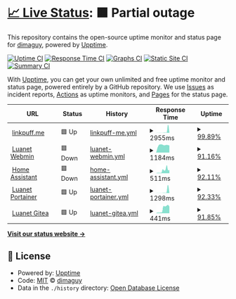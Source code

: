 # [📈 Live Status](https://status.linkpuff.me): <!--live status--> **🟧 Partial outage**

This repository contains the open-source uptime monitor and status page for [dimaguy](https://status.linkpuff.me), powered by [Upptime](https://github.com/upptime/upptime).

[![Uptime CI](https://github.com/dimaguy/gh-status-page/workflows/Uptime%20CI/badge.svg)](https://github.com/dimaguy/gh-status-page/actions?query=workflow%3A%22Uptime+CI%22)
[![Response Time CI](https://github.com/dimaguy/gh-status-page/workflows/Response%20Time%20CI/badge.svg)](https://github.com/dimaguy/gh-status-page/actions?query=workflow%3A%22Response+Time+CI%22)
[![Graphs CI](https://github.com/dimaguy/gh-status-page/workflows/Graphs%20CI/badge.svg)](https://github.com/dimaguy/gh-status-page/actions?query=workflow%3A%22Graphs+CI%22)
[![Static Site CI](https://github.com/dimaguy/gh-status-page/workflows/Static%20Site%20CI/badge.svg)](https://github.com/dimaguy/gh-status-page/actions?query=workflow%3A%22Static+Site+CI%22)
[![Summary CI](https://github.com/dimaguy/gh-status-page/workflows/Summary%20CI/badge.svg)](https://github.com/dimaguy/gh-status-page/actions?query=workflow%3A%22Summary+CI%22)

With [Upptime](https://upptime.js.org), you can get your own unlimited and free uptime monitor and status page, powered entirely by a GitHub repository. We use [Issues](https://github.com/dimaguy/gh-status-page/issues) as incident reports, [Actions](https://github.com/dimaguy/gh-status-page/actions) as uptime monitors, and [Pages](https://status.linkpuff.me) for the status page.

<!--start: status pages-->
<!-- This summary is generated by Upptime (https://github.com/upptime/upptime) -->
<!-- Do not edit this manually, your changes will be overwritten -->
<!-- prettier-ignore -->
| URL | Status | History | Response Time | Uptime |
| --- | ------ | ------- | ------------- | ------ |
| <img alt="" src="https://favicons.githubusercontent.com/linkpuff.me" height="13"> [linkpuff.me](https://linkpuff.me/teapot/) | 🟩 Up | [linkpuff-me.yml](https://github.com/dimaguy/gh-status-page/commits/HEAD/history/linkpuff-me.yml) | <details><summary><img alt="Response time graph" src="./graphs/linkpuff-me/response-time-week.png" height="20"> 2955ms</summary><br><a href="https://status.linkpuff.me/history/linkpuff-me"><img alt="Response time 2955" src="https://img.shields.io/endpoint?url=https%3A%2F%2Fraw.githubusercontent.com%2Fdimaguy%2Fgh-status-page%2FHEAD%2Fapi%2Flinkpuff-me%2Fresponse-time.json"></a><br><a href="https://status.linkpuff.me/history/linkpuff-me"><img alt="24-hour response time 13698" src="https://img.shields.io/endpoint?url=https%3A%2F%2Fraw.githubusercontent.com%2Fdimaguy%2Fgh-status-page%2FHEAD%2Fapi%2Flinkpuff-me%2Fresponse-time-day.json"></a><br><a href="https://status.linkpuff.me/history/linkpuff-me"><img alt="7-day response time 2955" src="https://img.shields.io/endpoint?url=https%3A%2F%2Fraw.githubusercontent.com%2Fdimaguy%2Fgh-status-page%2FHEAD%2Fapi%2Flinkpuff-me%2Fresponse-time-week.json"></a><br><a href="https://status.linkpuff.me/history/linkpuff-me"><img alt="30-day response time 2955" src="https://img.shields.io/endpoint?url=https%3A%2F%2Fraw.githubusercontent.com%2Fdimaguy%2Fgh-status-page%2FHEAD%2Fapi%2Flinkpuff-me%2Fresponse-time-month.json"></a><br><a href="https://status.linkpuff.me/history/linkpuff-me"><img alt="1-year response time 2955" src="https://img.shields.io/endpoint?url=https%3A%2F%2Fraw.githubusercontent.com%2Fdimaguy%2Fgh-status-page%2FHEAD%2Fapi%2Flinkpuff-me%2Fresponse-time-year.json"></a></details> | <details><summary><a href="https://status.linkpuff.me/history/linkpuff-me">99.89%</a></summary><a href="https://status.linkpuff.me/history/linkpuff-me"><img alt="All-time uptime 99.89%" src="https://img.shields.io/endpoint?url=https%3A%2F%2Fraw.githubusercontent.com%2Fdimaguy%2Fgh-status-page%2FHEAD%2Fapi%2Flinkpuff-me%2Fuptime.json"></a><br><a href="https://status.linkpuff.me/history/linkpuff-me"><img alt="24-hour uptime 100.00%" src="https://img.shields.io/endpoint?url=https%3A%2F%2Fraw.githubusercontent.com%2Fdimaguy%2Fgh-status-page%2FHEAD%2Fapi%2Flinkpuff-me%2Fuptime-day.json"></a><br><a href="https://status.linkpuff.me/history/linkpuff-me"><img alt="7-day uptime 99.89%" src="https://img.shields.io/endpoint?url=https%3A%2F%2Fraw.githubusercontent.com%2Fdimaguy%2Fgh-status-page%2FHEAD%2Fapi%2Flinkpuff-me%2Fuptime-week.json"></a><br><a href="https://status.linkpuff.me/history/linkpuff-me"><img alt="30-day uptime 99.89%" src="https://img.shields.io/endpoint?url=https%3A%2F%2Fraw.githubusercontent.com%2Fdimaguy%2Fgh-status-page%2FHEAD%2Fapi%2Flinkpuff-me%2Fuptime-month.json"></a><br><a href="https://status.linkpuff.me/history/linkpuff-me"><img alt="1-year uptime 99.89%" src="https://img.shields.io/endpoint?url=https%3A%2F%2Fraw.githubusercontent.com%2Fdimaguy%2Fgh-status-page%2FHEAD%2Fapi%2Flinkpuff-me%2Fuptime-year.json"></a></details>
| <img alt="" src="https://favicons.githubusercontent.com/luanet.ddns.net" height="13"> [Luanet Webmin](https://luanet.ddns.net:10000/) | 🟥 Down | [luanet-webmin.yml](https://github.com/dimaguy/gh-status-page/commits/HEAD/history/luanet-webmin.yml) | <details><summary><img alt="Response time graph" src="./graphs/luanet-webmin/response-time-week.png" height="20"> 1184ms</summary><br><a href="https://status.linkpuff.me/history/luanet-webmin"><img alt="Response time 1184" src="https://img.shields.io/endpoint?url=https%3A%2F%2Fraw.githubusercontent.com%2Fdimaguy%2Fgh-status-page%2FHEAD%2Fapi%2Fluanet-webmin%2Fresponse-time.json"></a><br><a href="https://status.linkpuff.me/history/luanet-webmin"><img alt="24-hour response time 1150" src="https://img.shields.io/endpoint?url=https%3A%2F%2Fraw.githubusercontent.com%2Fdimaguy%2Fgh-status-page%2FHEAD%2Fapi%2Fluanet-webmin%2Fresponse-time-day.json"></a><br><a href="https://status.linkpuff.me/history/luanet-webmin"><img alt="7-day response time 1184" src="https://img.shields.io/endpoint?url=https%3A%2F%2Fraw.githubusercontent.com%2Fdimaguy%2Fgh-status-page%2FHEAD%2Fapi%2Fluanet-webmin%2Fresponse-time-week.json"></a><br><a href="https://status.linkpuff.me/history/luanet-webmin"><img alt="30-day response time 1184" src="https://img.shields.io/endpoint?url=https%3A%2F%2Fraw.githubusercontent.com%2Fdimaguy%2Fgh-status-page%2FHEAD%2Fapi%2Fluanet-webmin%2Fresponse-time-month.json"></a><br><a href="https://status.linkpuff.me/history/luanet-webmin"><img alt="1-year response time 1184" src="https://img.shields.io/endpoint?url=https%3A%2F%2Fraw.githubusercontent.com%2Fdimaguy%2Fgh-status-page%2FHEAD%2Fapi%2Fluanet-webmin%2Fresponse-time-year.json"></a></details> | <details><summary><a href="https://status.linkpuff.me/history/luanet-webmin">91.16%</a></summary><a href="https://status.linkpuff.me/history/luanet-webmin"><img alt="All-time uptime 91.16%" src="https://img.shields.io/endpoint?url=https%3A%2F%2Fraw.githubusercontent.com%2Fdimaguy%2Fgh-status-page%2FHEAD%2Fapi%2Fluanet-webmin%2Fuptime.json"></a><br><a href="https://status.linkpuff.me/history/luanet-webmin"><img alt="24-hour uptime 96.53%" src="https://img.shields.io/endpoint?url=https%3A%2F%2Fraw.githubusercontent.com%2Fdimaguy%2Fgh-status-page%2FHEAD%2Fapi%2Fluanet-webmin%2Fuptime-day.json"></a><br><a href="https://status.linkpuff.me/history/luanet-webmin"><img alt="7-day uptime 91.16%" src="https://img.shields.io/endpoint?url=https%3A%2F%2Fraw.githubusercontent.com%2Fdimaguy%2Fgh-status-page%2FHEAD%2Fapi%2Fluanet-webmin%2Fuptime-week.json"></a><br><a href="https://status.linkpuff.me/history/luanet-webmin"><img alt="30-day uptime 91.16%" src="https://img.shields.io/endpoint?url=https%3A%2F%2Fraw.githubusercontent.com%2Fdimaguy%2Fgh-status-page%2FHEAD%2Fapi%2Fluanet-webmin%2Fuptime-month.json"></a><br><a href="https://status.linkpuff.me/history/luanet-webmin"><img alt="1-year uptime 91.16%" src="https://img.shields.io/endpoint?url=https%3A%2F%2Fraw.githubusercontent.com%2Fdimaguy%2Fgh-status-page%2FHEAD%2Fapi%2Fluanet-webmin%2Fuptime-year.json"></a></details>
| <img alt="" src="https://favicons.githubusercontent.com/home.linkpuff.me" height="13"> [Home Assistant](https://home.linkpuff.me/) | 🟥 Down | [home-assistant.yml](https://github.com/dimaguy/gh-status-page/commits/HEAD/history/home-assistant.yml) | <details><summary><img alt="Response time graph" src="./graphs/home-assistant/response-time-week.png" height="20"> 511ms</summary><br><a href="https://status.linkpuff.me/history/home-assistant"><img alt="Response time 511" src="https://img.shields.io/endpoint?url=https%3A%2F%2Fraw.githubusercontent.com%2Fdimaguy%2Fgh-status-page%2FHEAD%2Fapi%2Fhome-assistant%2Fresponse-time.json"></a><br><a href="https://status.linkpuff.me/history/home-assistant"><img alt="24-hour response time 957" src="https://img.shields.io/endpoint?url=https%3A%2F%2Fraw.githubusercontent.com%2Fdimaguy%2Fgh-status-page%2FHEAD%2Fapi%2Fhome-assistant%2Fresponse-time-day.json"></a><br><a href="https://status.linkpuff.me/history/home-assistant"><img alt="7-day response time 511" src="https://img.shields.io/endpoint?url=https%3A%2F%2Fraw.githubusercontent.com%2Fdimaguy%2Fgh-status-page%2FHEAD%2Fapi%2Fhome-assistant%2Fresponse-time-week.json"></a><br><a href="https://status.linkpuff.me/history/home-assistant"><img alt="30-day response time 511" src="https://img.shields.io/endpoint?url=https%3A%2F%2Fraw.githubusercontent.com%2Fdimaguy%2Fgh-status-page%2FHEAD%2Fapi%2Fhome-assistant%2Fresponse-time-month.json"></a><br><a href="https://status.linkpuff.me/history/home-assistant"><img alt="1-year response time 511" src="https://img.shields.io/endpoint?url=https%3A%2F%2Fraw.githubusercontent.com%2Fdimaguy%2Fgh-status-page%2FHEAD%2Fapi%2Fhome-assistant%2Fresponse-time-year.json"></a></details> | <details><summary><a href="https://status.linkpuff.me/history/home-assistant">92.11%</a></summary><a href="https://status.linkpuff.me/history/home-assistant"><img alt="All-time uptime 92.11%" src="https://img.shields.io/endpoint?url=https%3A%2F%2Fraw.githubusercontent.com%2Fdimaguy%2Fgh-status-page%2FHEAD%2Fapi%2Fhome-assistant%2Fuptime.json"></a><br><a href="https://status.linkpuff.me/history/home-assistant"><img alt="24-hour uptime 98.01%" src="https://img.shields.io/endpoint?url=https%3A%2F%2Fraw.githubusercontent.com%2Fdimaguy%2Fgh-status-page%2FHEAD%2Fapi%2Fhome-assistant%2Fuptime-day.json"></a><br><a href="https://status.linkpuff.me/history/home-assistant"><img alt="7-day uptime 92.11%" src="https://img.shields.io/endpoint?url=https%3A%2F%2Fraw.githubusercontent.com%2Fdimaguy%2Fgh-status-page%2FHEAD%2Fapi%2Fhome-assistant%2Fuptime-week.json"></a><br><a href="https://status.linkpuff.me/history/home-assistant"><img alt="30-day uptime 92.11%" src="https://img.shields.io/endpoint?url=https%3A%2F%2Fraw.githubusercontent.com%2Fdimaguy%2Fgh-status-page%2FHEAD%2Fapi%2Fhome-assistant%2Fuptime-month.json"></a><br><a href="https://status.linkpuff.me/history/home-assistant"><img alt="1-year uptime 92.11%" src="https://img.shields.io/endpoint?url=https%3A%2F%2Fraw.githubusercontent.com%2Fdimaguy%2Fgh-status-page%2FHEAD%2Fapi%2Fhome-assistant%2Fuptime-year.json"></a></details>
| <img alt="" src="https://favicons.githubusercontent.com/linkpuff.me" height="13"> [Luanet Portainer](https://linkpuff.me/portainer/) | 🟩 Up | [luanet-portainer.yml](https://github.com/dimaguy/gh-status-page/commits/HEAD/history/luanet-portainer.yml) | <details><summary><img alt="Response time graph" src="./graphs/luanet-portainer/response-time-week.png" height="20"> 1298ms</summary><br><a href="https://status.linkpuff.me/history/luanet-portainer"><img alt="Response time 1298" src="https://img.shields.io/endpoint?url=https%3A%2F%2Fraw.githubusercontent.com%2Fdimaguy%2Fgh-status-page%2FHEAD%2Fapi%2Fluanet-portainer%2Fresponse-time.json"></a><br><a href="https://status.linkpuff.me/history/luanet-portainer"><img alt="24-hour response time 5476" src="https://img.shields.io/endpoint?url=https%3A%2F%2Fraw.githubusercontent.com%2Fdimaguy%2Fgh-status-page%2FHEAD%2Fapi%2Fluanet-portainer%2Fresponse-time-day.json"></a><br><a href="https://status.linkpuff.me/history/luanet-portainer"><img alt="7-day response time 1298" src="https://img.shields.io/endpoint?url=https%3A%2F%2Fraw.githubusercontent.com%2Fdimaguy%2Fgh-status-page%2FHEAD%2Fapi%2Fluanet-portainer%2Fresponse-time-week.json"></a><br><a href="https://status.linkpuff.me/history/luanet-portainer"><img alt="30-day response time 1298" src="https://img.shields.io/endpoint?url=https%3A%2F%2Fraw.githubusercontent.com%2Fdimaguy%2Fgh-status-page%2FHEAD%2Fapi%2Fluanet-portainer%2Fresponse-time-month.json"></a><br><a href="https://status.linkpuff.me/history/luanet-portainer"><img alt="1-year response time 1298" src="https://img.shields.io/endpoint?url=https%3A%2F%2Fraw.githubusercontent.com%2Fdimaguy%2Fgh-status-page%2FHEAD%2Fapi%2Fluanet-portainer%2Fresponse-time-year.json"></a></details> | <details><summary><a href="https://status.linkpuff.me/history/luanet-portainer">92.33%</a></summary><a href="https://status.linkpuff.me/history/luanet-portainer"><img alt="All-time uptime 92.33%" src="https://img.shields.io/endpoint?url=https%3A%2F%2Fraw.githubusercontent.com%2Fdimaguy%2Fgh-status-page%2FHEAD%2Fapi%2Fluanet-portainer%2Fuptime.json"></a><br><a href="https://status.linkpuff.me/history/luanet-portainer"><img alt="24-hour uptime 98.44%" src="https://img.shields.io/endpoint?url=https%3A%2F%2Fraw.githubusercontent.com%2Fdimaguy%2Fgh-status-page%2FHEAD%2Fapi%2Fluanet-portainer%2Fuptime-day.json"></a><br><a href="https://status.linkpuff.me/history/luanet-portainer"><img alt="7-day uptime 92.33%" src="https://img.shields.io/endpoint?url=https%3A%2F%2Fraw.githubusercontent.com%2Fdimaguy%2Fgh-status-page%2FHEAD%2Fapi%2Fluanet-portainer%2Fuptime-week.json"></a><br><a href="https://status.linkpuff.me/history/luanet-portainer"><img alt="30-day uptime 92.33%" src="https://img.shields.io/endpoint?url=https%3A%2F%2Fraw.githubusercontent.com%2Fdimaguy%2Fgh-status-page%2FHEAD%2Fapi%2Fluanet-portainer%2Fuptime-month.json"></a><br><a href="https://status.linkpuff.me/history/luanet-portainer"><img alt="1-year uptime 92.33%" src="https://img.shields.io/endpoint?url=https%3A%2F%2Fraw.githubusercontent.com%2Fdimaguy%2Fgh-status-page%2FHEAD%2Fapi%2Fluanet-portainer%2Fuptime-year.json"></a></details>
| <img alt="" src="https://favicons.githubusercontent.com/git.linkpuff.me" height="13"> [Luanet Gitea](https://git.linkpuff.me/) | 🟩 Up | [luanet-gitea.yml](https://github.com/dimaguy/gh-status-page/commits/HEAD/history/luanet-gitea.yml) | <details><summary><img alt="Response time graph" src="./graphs/luanet-gitea/response-time-week.png" height="20"> 441ms</summary><br><a href="https://status.linkpuff.me/history/luanet-gitea"><img alt="Response time 441" src="https://img.shields.io/endpoint?url=https%3A%2F%2Fraw.githubusercontent.com%2Fdimaguy%2Fgh-status-page%2FHEAD%2Fapi%2Fluanet-gitea%2Fresponse-time.json"></a><br><a href="https://status.linkpuff.me/history/luanet-gitea"><img alt="24-hour response time 759" src="https://img.shields.io/endpoint?url=https%3A%2F%2Fraw.githubusercontent.com%2Fdimaguy%2Fgh-status-page%2FHEAD%2Fapi%2Fluanet-gitea%2Fresponse-time-day.json"></a><br><a href="https://status.linkpuff.me/history/luanet-gitea"><img alt="7-day response time 441" src="https://img.shields.io/endpoint?url=https%3A%2F%2Fraw.githubusercontent.com%2Fdimaguy%2Fgh-status-page%2FHEAD%2Fapi%2Fluanet-gitea%2Fresponse-time-week.json"></a><br><a href="https://status.linkpuff.me/history/luanet-gitea"><img alt="30-day response time 441" src="https://img.shields.io/endpoint?url=https%3A%2F%2Fraw.githubusercontent.com%2Fdimaguy%2Fgh-status-page%2FHEAD%2Fapi%2Fluanet-gitea%2Fresponse-time-month.json"></a><br><a href="https://status.linkpuff.me/history/luanet-gitea"><img alt="1-year response time 441" src="https://img.shields.io/endpoint?url=https%3A%2F%2Fraw.githubusercontent.com%2Fdimaguy%2Fgh-status-page%2FHEAD%2Fapi%2Fluanet-gitea%2Fresponse-time-year.json"></a></details> | <details><summary><a href="https://status.linkpuff.me/history/luanet-gitea">91.85%</a></summary><a href="https://status.linkpuff.me/history/luanet-gitea"><img alt="All-time uptime 91.85%" src="https://img.shields.io/endpoint?url=https%3A%2F%2Fraw.githubusercontent.com%2Fdimaguy%2Fgh-status-page%2FHEAD%2Fapi%2Fluanet-gitea%2Fuptime.json"></a><br><a href="https://status.linkpuff.me/history/luanet-gitea"><img alt="24-hour uptime 97.48%" src="https://img.shields.io/endpoint?url=https%3A%2F%2Fraw.githubusercontent.com%2Fdimaguy%2Fgh-status-page%2FHEAD%2Fapi%2Fluanet-gitea%2Fuptime-day.json"></a><br><a href="https://status.linkpuff.me/history/luanet-gitea"><img alt="7-day uptime 91.85%" src="https://img.shields.io/endpoint?url=https%3A%2F%2Fraw.githubusercontent.com%2Fdimaguy%2Fgh-status-page%2FHEAD%2Fapi%2Fluanet-gitea%2Fuptime-week.json"></a><br><a href="https://status.linkpuff.me/history/luanet-gitea"><img alt="30-day uptime 91.85%" src="https://img.shields.io/endpoint?url=https%3A%2F%2Fraw.githubusercontent.com%2Fdimaguy%2Fgh-status-page%2FHEAD%2Fapi%2Fluanet-gitea%2Fuptime-month.json"></a><br><a href="https://status.linkpuff.me/history/luanet-gitea"><img alt="1-year uptime 91.85%" src="https://img.shields.io/endpoint?url=https%3A%2F%2Fraw.githubusercontent.com%2Fdimaguy%2Fgh-status-page%2FHEAD%2Fapi%2Fluanet-gitea%2Fuptime-year.json"></a></details>

<!--end: status pages-->

[**Visit our status website →**](https://status.linkpuff.me)

## 📄 License

- Powered by: [Upptime](https://github.com/upptime/upptime)
- Code: [MIT](./LICENSE) © [dimaguy](https://status.linkpuff.me)
- Data in the `./history` directory: [Open Database License](https://opendatacommons.org/licenses/odbl/1-0/)
